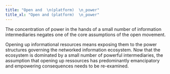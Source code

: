 ```yaml
---
title: "Open and  \n(platform)  \n_power"
title_xl: "Open and (platform)  \n_power"
---
```

The concentration of power in the hands of a small number of information intermediaries negates one of the core assumptions of the open movement.  
<!--more-->
Opening up informational resources means exposing them to the power structures governing the networked information ecosystem. Now that the ecosystem is dominated by a small number of powerful intermediaries, the assumption that opening up ressources has predominantly emancipatory and empowering consequences needs to be re-examined.
